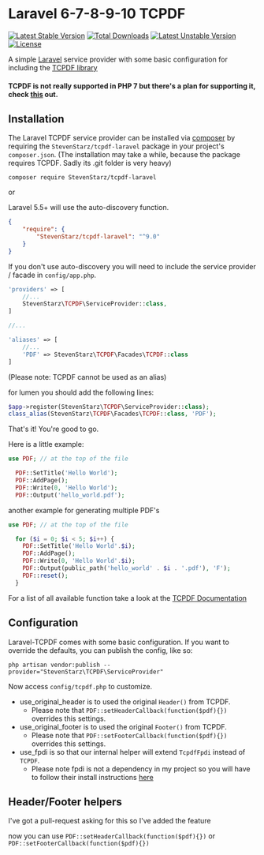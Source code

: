 # Laravel 6-7-8-9-10 TCPDF
[![Latest Stable Version](https://poser.pugx.org/StevenStarz/tcpdf-laravel/v/stable)](https://packagist.org/packages/StevenStarz/tcpdf-laravel) [![Total Downloads](https://poser.pugx.org/StevenStarz/tcpdf-laravel/downloads)](https://packagist.org/packages/StevenStarz/tcpdf-laravel) [![Latest Unstable Version](https://poser.pugx.org/StevenStarz/tcpdf-laravel/v/unstable)](https://packagist.org/packages/StevenStarz/tcpdf-laravel) [![License](https://poser.pugx.org/StevenStarz/tcpdf-laravel/license)](https://packagist.org/packages/StevenStarz/tcpdf-laravel)

A simple [Laravel](http://www.laravel.com) service provider with some basic configuration for including the [TCPDF library](http://www.tcpdf.org/)

#### TCPDF is not really supported in PHP 7 but there's a plan for supporting it, check [this](https://github.com/tecnickcom/tc-lib-pdf) out.

## Installation

The Laravel TCPDF service provider can be installed via [composer](http://getcomposer.org) by requiring the `StevenStarz/tcpdf-laravel` package in your project's `composer.json`. (The installation may take a while, because the package requires TCPDF. Sadly its .git folder is very heavy)

```
composer require StevenStarz/tcpdf-laravel
```

or

Laravel 5.5+ will use the auto-discovery function.

```json
{
    "require": {
        "StevenStarz/tcpdf-laravel": "^9.0"
    }
}
```

If you don't use auto-discovery you will need to include the service provider / facade in `config/app.php`.


```php
'providers' => [
    //...
    StevenStarz\TCPDF\ServiceProvider::class,
]

//...

'aliases' => [
    //...
    'PDF' => StevenStarz\TCPDF\Facades\TCPDF::class
]
```

(Please note: TCPDF cannot be used as an alias)

for lumen you should add the following lines:

```php
$app->register(StevenStarz\TCPDF\ServiceProvider::class);
class_alias(StevenStarz\TCPDF\Facades\TCPDF::class, 'PDF');
```

That's it! You're good to go.

Here is a little example:

```php
use PDF; // at the top of the file

  PDF::SetTitle('Hello World');
  PDF::AddPage();
  PDF::Write(0, 'Hello World');
  PDF::Output('hello_world.pdf');
```

another example for generating multiple PDF's

```php
use PDF; // at the top of the file

  for ($i = 0; $i < 5; $i++) {
    PDF::SetTitle('Hello World'.$i);
    PDF::AddPage();
    PDF::Write(0, 'Hello World'.$i);
    PDF::Output(public_path('hello_world' . $i . '.pdf'), 'F');
    PDF::reset();
  }
```

For a list of all available function take a look at the [TCPDF Documentation](http://www.tcpdf.org/doc/code/classTCPDF.html)

## Configuration

Laravel-TCPDF comes with some basic configuration.
If you want to override the defaults, you can publish the config, like so:

    php artisan vendor:publish --provider="StevenStarz\TCPDF\ServiceProvider"

Now access `config/tcpdf.php` to customize.

 * use_original_header is to used the original `Header()` from TCPDF.
    * Please note that `PDF::setHeaderCallback(function($pdf){})` overrides this settings.
 * use_original_footer is to used the original `Footer()` from TCPDF.
    * Please note that `PDF::setFooterCallback(function($pdf){})` overrides this settings.
 * use_fpdi is so that our internal helper will extend `TcpdfFpdi` instead of `TCPDF`.
    * Please note fpdi is not a dependency in my project so you will have to follow their install instructions [here](https://github.com/Setasign/FPDI)

## Header/Footer helpers

I've got a pull-request asking for this so I've added the feature

now you can use `PDF::setHeaderCallback(function($pdf){})` or `PDF::setFooterCallback(function($pdf){})`

